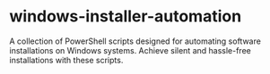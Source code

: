 # windows-installer-automation
 A collection of PowerShell scripts designed for automating software installations on Windows systems. Achieve silent and hassle-free installations with these scripts.
